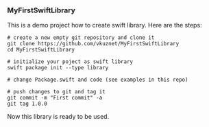 ### MyFirstSwiftLibrary
This is a demo project how to create swift library. Here are the steps:

```
# create a new empty git repository and clone it
git clone https://github.com/vkuznet/MyFirstSwiftLibrary
cd MyFirstSwiftLibrary

# initialize your poject as swift library
swift package init --type library

# change Package.swift and code (see examples in this repo)

# push changes to git and tag it
git commit -m "First commit" -a
git tag 1.0.0
```
Now this library is ready to be used.
